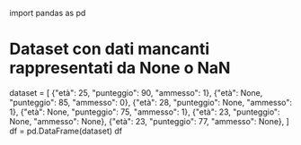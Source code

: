 import pandas as pd

# Dataset con dati mancanti rappresentati da None o NaN
dataset = [
    {"età": 25, "punteggio": 90, "ammesso": 1},
    {"età": None, "punteggio": 85, "ammesso": 0},
    {"età": 28, "punteggio": None, "ammesso": 1},
    {"età": None, "punteggio": 75, "ammesso": 1},
    {"età": 23, "punteggio": None, "ammesso": None},
    {"età": 23, "punteggio": 77, "ammesso": None},
]
df = pd.DataFrame(dataset)
df
